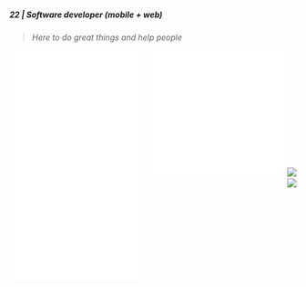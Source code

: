 ##### 22 | Software developer (mobile + web) 
> _Here to do great things and help people_

<img align="left" src="/assets/left-metrics.svg" alt="base" width="47%" />

<p align="right">
<img src="/assets/right-metrics.svg" alt="base" width="47%" />
<img src="https://nirzak-streak-stats.vercel.app/?user=adam-nlem&theme=tokyonight&hide_border=false" width="48%" />
<img src="https://github-readme-stats.vercel.app/api?username=adam-nlem&theme=tokyonight&hide_border=false&include_all_commits=true" width="48%" />
</p>
